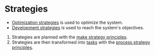 # Strategies
 * [Optimization strategies](https://github.com/esteem8app/esteem8app.github.io/tree/master/docs/work-the-system/strategies/optimization-strategies) is used to optimize the system.
 * [Development strategies](https://github.com/esteem8app/esteem8app.github.io/tree/master/docs/work-the-system/strategies/development-strategies) is used to reach the system's objectives.


1. Strategies are planned with the [make strategy principles](https://github.com/esteem8app/esteem8app.github.io/blob/master/docs/work-the-system/tools/make-strategy-principles.md).
2. Strategies are then transformed into [tasks](https://github.com/esteem8app/esteem8app.github.io/tree/master/docs/todo) with the [process strategy principles](https://github.com/esteem8app/esteem8app.github.io/blob/master/docs/work-the-system/tools/process-strategy-principles.md).

